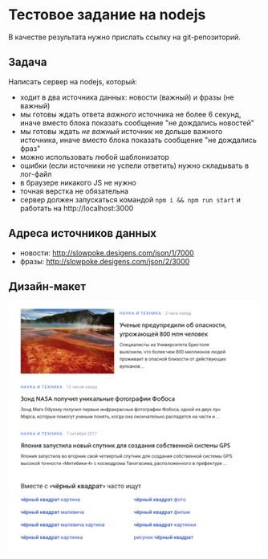 
# Тестовое задание на nodejs

В качестве результата нужно прислать ссылку на git-репозиторий. 

## Задача 

Написать сервер на nodejs, который:
- ходит в два источника данных: новости (важный) и фразы (не важный)
- мы готовы ждать ответа _важного_ источника не более 6 секунд, иначе вместо блока показать сообщение "не дождались новостей"
- мы готовы ждать _не важный_ источник не дольше важного источника, иначе вместо блока показать сообщение "не дождались фраз"
- можно использовать любой шаблонизатор
- ошибки (если источники не успели ответить) нужно складывать в лог-файл
- в браузере никакого JS не нужно
- точная верстка не обязательна
- сервер должен запускаться командой ```npm i && npm run start``` и работать на http://localhost:3000

## Адреса источников данных
- новости: http://slowpoke.desigens.com/json/1/7000 
- фразы: http://slowpoke.desigens.com/json/2/3000

## Дизайн-макет

![](design.png)
